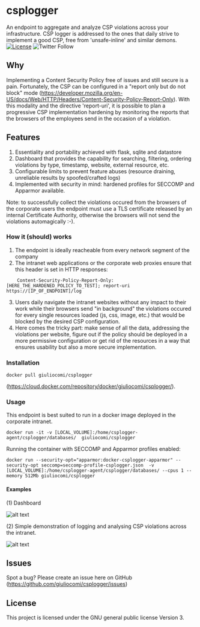 # csplogger
An endpoint to aggregate and analyze CSP violations across your infrastructure.
CSP logger is addressed to the ones that daily strive to implement a good CSP, free from 'unsafe-inline' and similar demons.
<br/>
<a href="https://raw.githubusercontent.com/empijei/wapty/master/LICENSE" rel="nofollow"><img src="https://camo.githubusercontent.com/dcb3a3de32cb31ae6a7edf80d88747f989878809/68747470733a2f2f696d672e736869656c64732e696f2f62616467652f6c6963656e73652d47504c76332d626c75652e737667" alt="License" data-canonical-src="https://img.shields.io/badge/license-GPLv3-blue.svg" style="max-width:100%;"></a>
<img alt="Twitter Follow" src="https://img.shields.io/twitter/follow/giulio_comi?label=Follow&style=social">


## Why
Implementing a Content Security Policy free of issues and still secure is a pain.
Fortunately, the CSP can be configured in a "report only but do not block" mode (https://developer.mozilla.org/en-US/docs/Web/HTTP/Headers/Content-Security-Policy-Report-Only). With this modality and the directive 'report-uri', it is possible to plan a progressive CSP implementation hardening by monitoring the reports that the browsers of the employees send in the occasion of a violation. 

## Features
1) Essentiality and portability achieved with flask, sqlite and datastore
2) Dashboard that provides the capability for searching, filtering, ordering violations by type, timestamp, website, external resource, etc.
3) Configurable limits to prevent feature abuses (resource draining, unreliable results by spoofed/crafted logs)
4) Implemented with security in mind: hardened profiles for SECCOMP and Apparmor available.

Note: to successfully collect the violations occured from the browsers of the corporate users the endpoint must use a TLS certificate released by an internal Certificate Authority, otherwise the browsers will not send the violations automagically :-).

### How it (should) works

1) The endpoint is ideally reacheable from every network segment of the company
2) The intranet web applications or the corporate web proxies ensure that this header is set in HTTP responses:
```
    Content-Security-Policy-Report-Only: [HERE_THE_HARDENED_POLICY_TO_TEST]; report-uri https://[IP_OF_ENDPOINT]/log
```
3) Users daily navigate the intranet websites without any impact to their work while their browsers send "in background" the violations occured for every single resources loaded (js, css, image, etc.) that would be blocked by the desired CSP configuration.
4) Here comes the tricky part: make sense of all the data, addressing the violations per website, figure out if the policy should be deployed in a more permissive configuration or get rid of the resources in a way that ensures usability but also a more secure implementation.

### Installation
```
docker pull giuliocomi/csplogger
```
(https://cloud.docker.com/repository/docker/giuliocomi/csplogger/).

### Usage
This endpoint is best suited to run in a docker image deployed in the corporate intranet.

```
docker run -it -v [LOCAL_VOLUME]:/home/csplogger-agent/csplogger/databases/  giuliocomi/csplogger

```
Running the container with SECCOMP and Apparmor profiles enabled:
```
docker run --security-opt="apparmor:docker-csplogger-apparmor" --security-opt seccomp=seccomp-profile-csplogger.json  -v [LOCAL_VOLUME]:/home/csplogger-agent/csplogger/databases/ --cpus 1 --memory 512Mb giuliocomi/csplogger
```

#### Examples

(1) Dashboard

![alt text](https://i.imgur.com/te6WqwG.png)

(2) Simple demonstration of logging and analysing CSP violations across the intranet.

![alt text](https://i.imgur.com/rONO9sb.png)


## Issues
Spot a bug? Please create an issue here on GitHub (https://github.com/giuliocomi/csplogger/issues)

## License
This project is licensed under the  GNU general public license Version 3.

